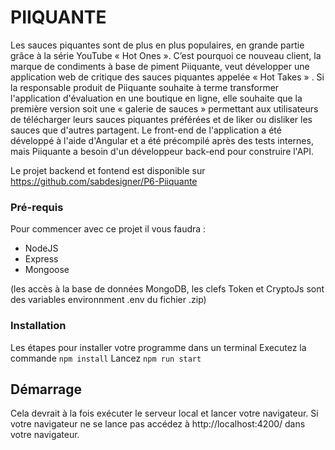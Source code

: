 # PIIQUANTE

Les sauces piquantes sont de plus en plus populaires, en grande partie grâce à la série YouTube « Hot Ones ». C’est pourquoi ce nouveau client, la marque de condiments à base de piment Piiquante, veut développer une application web de critique des sauces piquantes appelée « Hot Takes » . Si la responsable produit de Piiquante souhaite à terme transformer l'application d'évaluation en une boutique en ligne, elle souhaite que la première version soit une « galerie de sauces » permettant aux utilisateurs de télécharger leurs sauces piquantes préférées et de liker ou disliker les sauces que d'autres partagent. Le front-end de l'application a été développé à l'aide d'Angular et a été précompilé après des tests internes, mais Piiquante a besoin d'un développeur back-end pour construire l'API.

Le projet backend et fontend est disponible sur https://github.com/sabdesigner/P6-Piiquante

### Pré-requis

Pour commencer avec ce projet il vous faudra :

- NodeJS
- Express
- Mongoose 

(les accès à la base de données MongoDB, les clefs Token et CryptoJs sont des variables environnment .env du fichier .zip)

### Installation

Les étapes pour installer votre programme dans un terminal 
Executez la commande `npm install` 
Lancez `npm run start`

## Démarrage

Cela devrait à la fois exécuter le serveur local et lancer votre navigateur.
Si votre navigateur ne se lance pas accédez à http://localhost:4200/ dans votre navigateur.


